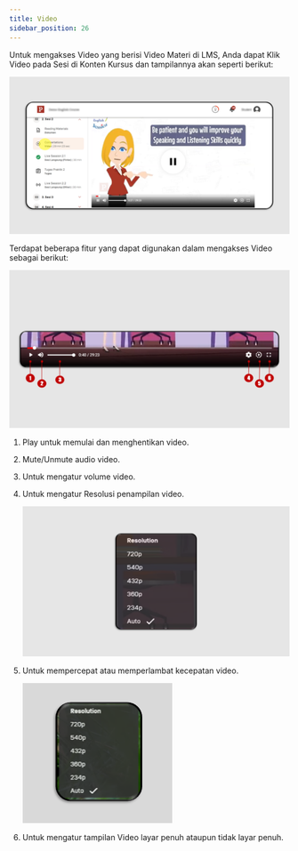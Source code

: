 ```yaml
---
title: Video
sidebar_position: 26
---
```

Untuk mengakses Video yang berisi Video Materi di LMS, Anda dapat Klik Video pada Sesi di Konten Kursus dan tampilannya akan seperti berikut:

![](/img/video-indo-1.png)

Terdapat beberapa fitur yang dapat digunakan dalam mengakses Video sebagai berikut:

![](/img/video-2.png)

1. Play untuk memulai dan menghentikan video.
2. Mute/Unmute audio video.
3. Untuk mengatur volume video.
4. Untuk mengatur Resolusi penampilan video.

   ![](/img/video-3.png)
5. Untuk mempercepat atau memperlambat kecepatan video.

   ![](/img/video-4.png)
6. Untuk mengatur tampilan Video layar penuh ataupun tidak layar penuh.
